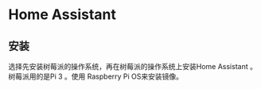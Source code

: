 # Home Assistant 

## 安装
选择先安装树莓派的操作系统，再在树莓派的操作系统上安装Home Assistant 。
树莓派用的是Pi 3 。使用 Raspberry Pi OS来安装镜像。
